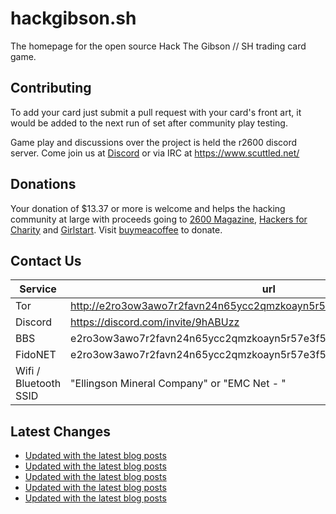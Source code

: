 # hackgibson.sh
The homepage for the open source Hack The Gibson // SH trading card game.


## Contributing

To add your card just submit a pull request with your card's front art, it would be added to the next run of set after community play testing.

Game play and discussions over the project is held the r2600 discord server. Come join us at [Discord](https://discord.com/invite/9hABUzz) or via IRC at https://www.scuttled.net/


## Donations

Your donation of $13.37 or more is welcome and helps the hacking community at large with proceeds going to [2600 Magazine](https://2600.com/), [Hackers for Charity](https://hackersforcharity.org) and [Girlstart](https://girlstart.org).  Visit [buymeacoffee](https://www.buymeacoffee.com/hackgibson.sh) to donate.


## Contact Us

Service | url
-|-
Tor | http://e2ro3ow3awo7r2favn24n65ycc2qmzkoayn5r57e3f56nvjwdcgg32ad.onion
Discord | https://discord.com/invite/9hABUzz
BBS | e2ro3ow3awo7r2favn24n65ycc2qmzkoayn5r57e3f56nvjwdcgg32ad.onion:23
FidoNET | e2ro3ow3awo7r2favn24n65ycc2qmzkoayn5r57e3f56nvjwdcgg32ad.onion:24554
Wifi / Bluetooth SSID | "Ellingson Mineral Company" or "EMC Net - <fidonet address>"

## Latest Changes
<!-- BLOG-POST-LIST:START -->
- [Updated with the latest blog posts](https://github.com/DFW2600/hackgibson.sh/commit/0ca3fc3f94c8e360a522162e2bc72105ddb51942)
- [Updated with the latest blog posts](https://github.com/DFW2600/hackgibson.sh/commit/f36db050e092f40ba256bb1e0c41e4f9e5b8c8e8)
- [Updated with the latest blog posts](https://github.com/DFW2600/hackgibson.sh/commit/61c39dccb3a133faed75103d2fd500c79fa770fe)
- [Updated with the latest blog posts](https://github.com/DFW2600/hackgibson.sh/commit/46797fe3678c5d0497d4179d2a235feef4a3e3e4)
- [Updated with the latest blog posts](https://github.com/DFW2600/hackgibson.sh/commit/95296a158331af45ddfdb0cc148abe7ea9dbb0e0)
<!-- BLOG-POST-LIST:END -->
